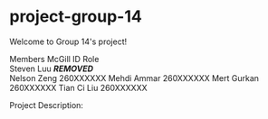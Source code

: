 # project-group-14

Welcome to Group 14's project!

Members		McGill ID	Role	
Steven Luu	***REMOVED***		 
Nelson Zeng	260XXXXXX
Mehdi Ammar	260XXXXXX
Mert Gurkan	260XXXXXX
Tian Ci Liu	260XXXXXX

Project Description:
	

